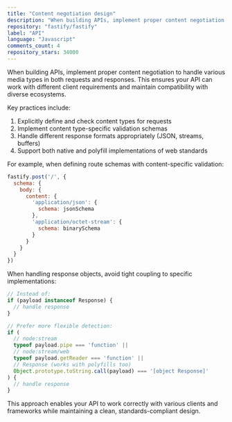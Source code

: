 ```yaml
---
title: "Content negotiation design"
description: "When building APIs, implement proper content negotiation to handle various media types in both requests and responses. This ensures your API can work with different client requirements and maintain compatibility with diverse ecosystems."
repository: "fastify/fastify"
label: "API"
language: "Javascript"
comments_count: 4
repository_stars: 34000
---
```


When building APIs, implement proper content negotiation to handle various media types in both requests and responses. This ensures your API can work with different client requirements and maintain compatibility with diverse ecosystems.

Key practices include:

1. Explicitly define and check content types for requests
2. Implement content type-specific validation schemas
3. Handle different response formats appropriately (JSON, streams, buffers)
4. Support both native and polyfill implementations of web standards

For example, when defining route schemas with content-specific validation:

```js
fastify.post('/', {
  schema: {
    body: {
      content: {
        'application/json': {
          schema: jsonSchema
        },
        'application/octet-stream': {
          schema: binarySchema
        }
      }
    }
  }
})
```

When handling response objects, avoid tight coupling to specific implementations:

```js
// Instead of:
if (payload instanceof Response) {
  // handle response
}

// Prefer more flexible detection:
if (
  // node:stream
  typeof payload.pipe === 'function' ||
  // node:stream/web
  typeof payload.getReader === 'function' ||
  // Response (works with polyfills too)
  Object.prototype.toString.call(payload) === '[object Response]'
) {
  // handle response
}
```

This approach enables your API to work correctly with various clients and frameworks while maintaining a clean, standards-compliant design.